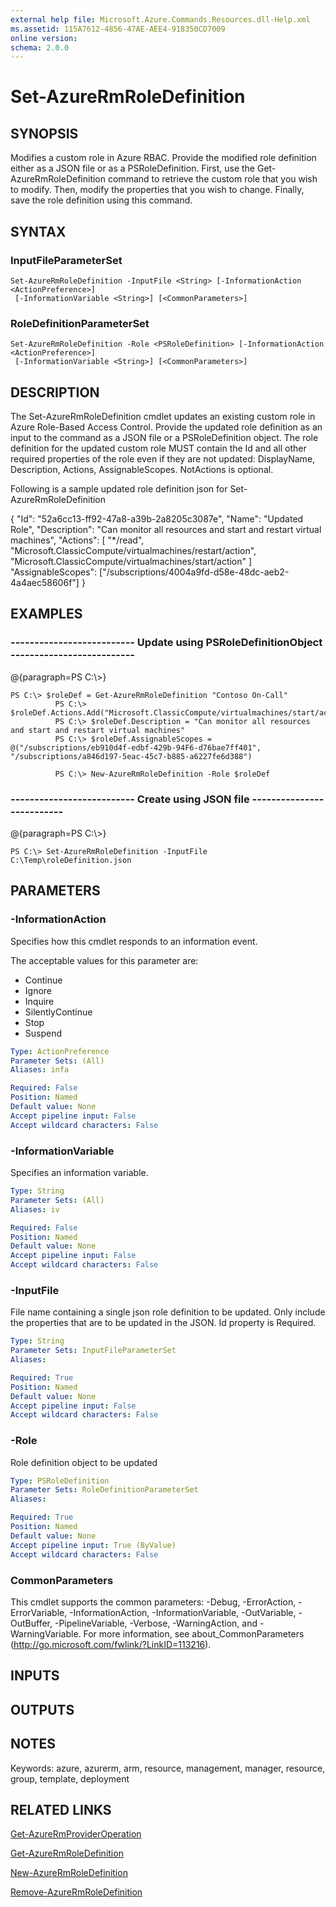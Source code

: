```yaml
---
external help file: Microsoft.Azure.Commands.Resources.dll-Help.xml
ms.assetid: 115A7612-4856-47AE-AEE4-918350CD7009
online version: 
schema: 2.0.0
---
```


# Set-AzureRmRoleDefinition

## SYNOPSIS
Modifies a custom role in Azure RBAC.
Provide the modified role definition either as a JSON file or as a PSRoleDefinition.
First, use the Get-AzureRmRoleDefinition command to retrieve the custom role that you wish to modify.
Then, modify the properties that you wish to change.
Finally, save the role definition using this command.

## SYNTAX

### InputFileParameterSet
```
Set-AzureRmRoleDefinition -InputFile <String> [-InformationAction <ActionPreference>]
 [-InformationVariable <String>] [<CommonParameters>]
```

### RoleDefinitionParameterSet
```
Set-AzureRmRoleDefinition -Role <PSRoleDefinition> [-InformationAction <ActionPreference>]
 [-InformationVariable <String>] [<CommonParameters>]
```

## DESCRIPTION
The Set-AzureRmRoleDefinition cmdlet updates an existing custom role in Azure Role-Based Access Control.
Provide the updated role definition as an input to the command as a JSON file or a PSRoleDefinition object.
The role definition for the updated custom role MUST contain the Id and all other required properties of the role even if they are not updated: DisplayName, Description, Actions, AssignableScopes.
NotActions is optional.

Following is a sample updated role definition json for Set-AzureRmRoleDefinition

{
        "Id": "52a6cc13-ff92-47a8-a39b-2a8205c3087e",
        "Name": "Updated Role",
        "Description": "Can monitor all resources and start and restart virtual machines",
        "Actions":
        \[
            "*/read",
            "Microsoft.ClassicCompute/virtualmachines/restart/action",
            "Microsoft.ClassicCompute/virtualmachines/start/action"
        \]
        "AssignableScopes": \["/subscriptions/4004a9fd-d58e-48dc-aeb2-4a4aec58606f"\]
    }

## EXAMPLES

### --------------------------  Update using PSRoleDefinitionObject  --------------------------
@{paragraph=PS C:\\\>}



```
PS C:\> $roleDef = Get-AzureRmRoleDefinition "Contoso On-Call"
          PS C:\> $roleDef.Actions.Add("Microsoft.ClassicCompute/virtualmachines/start/action")
          PS C:\> $roleDef.Description = "Can monitor all resources and start and restart virtual machines"
          PS C:\> $roleDef.AssignableScopes = @("/subscriptions/eb910d4f-edbf-429b-94F6-d76bae7ff401", "/subscriptions/a846d197-5eac-45c7-b885-a6227fe6d388")

          PS C:\> New-AzureRmRoleDefinition -Role $roleDef
```

### --------------------------  Create using JSON file  --------------------------
@{paragraph=PS C:\\\>}



```
PS C:\> Set-AzureRmRoleDefinition -InputFile C:\Temp\roleDefinition.json
```

## PARAMETERS

### -InformationAction
Specifies how this cmdlet responds to an information event.

The acceptable values for this parameter are:

- Continue
- Ignore
- Inquire
- SilentlyContinue
- Stop
- Suspend

```yaml
Type: ActionPreference
Parameter Sets: (All)
Aliases: infa

Required: False
Position: Named
Default value: None
Accept pipeline input: False
Accept wildcard characters: False
```

### -InformationVariable
Specifies an information variable.

```yaml
Type: String
Parameter Sets: (All)
Aliases: iv

Required: False
Position: Named
Default value: None
Accept pipeline input: False
Accept wildcard characters: False
```

### -InputFile
File name containing a single json role definition to be updated.
Only include the properties that are to be updated in the JSON.
Id property is Required.

```yaml
Type: String
Parameter Sets: InputFileParameterSet
Aliases: 

Required: True
Position: Named
Default value: None
Accept pipeline input: False
Accept wildcard characters: False
```

### -Role
Role definition object to be updated

```yaml
Type: PSRoleDefinition
Parameter Sets: RoleDefinitionParameterSet
Aliases: 

Required: True
Position: Named
Default value: None
Accept pipeline input: True (ByValue)
Accept wildcard characters: False
```

### CommonParameters
This cmdlet supports the common parameters: -Debug, -ErrorAction, -ErrorVariable, -InformationAction, -InformationVariable, -OutVariable, -OutBuffer, -PipelineVariable, -Verbose, -WarningAction, and -WarningVariable. For more information, see about_CommonParameters (http://go.microsoft.com/fwlink/?LinkID=113216).

## INPUTS

## OUTPUTS

## NOTES
Keywords: azure, azurerm, arm, resource, management, manager, resource, group, template, deployment

## RELATED LINKS

[Get-AzureRmProviderOperation]()

[Get-AzureRmRoleDefinition]()

[New-AzureRmRoleDefinition]()

[Remove-AzureRmRoleDefinition]()

